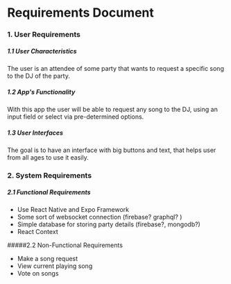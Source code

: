 # Requirements Document


### 1. User Requirements


##### 1.1 User Characteristics  
The user is an attendee of some party that wants to request a specific song to the DJ of the party.

##### 1.2 App's Functionality  
With this app the user will be able to request any song to the DJ, using an input field or select via pre-determined options.
      
##### 1.3 User Interfaces   
The goal is to have an interface with big buttons and text, that helps user from all ages to use it easily.

### 2. System Requirements  


##### 2.1 Functional Requirements
- Use React Native and Expo Framework
- Some sort of websocket connection (firebase? graphql? )
- Simple database for storing party details (firebase?, mongodb?)
- React Context

#####2.2 Non-Functional Requirements
- Make a song request
- View current playing song
- Vote on songs
